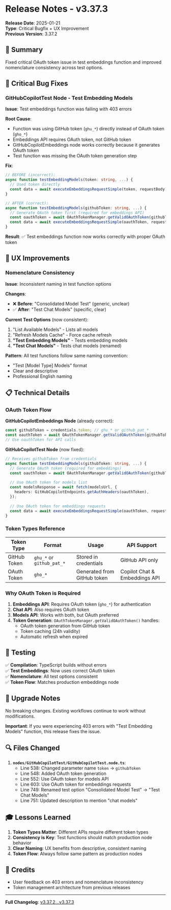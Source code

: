 # Release Notes - v3.37.3

**Release Date**: 2025-01-21  
**Type**: Critical Bugfix + UX Improvement  
**Previous Version**: 3.37.2

## 🎯 Summary

Fixed critical OAuth token issue in test embeddings function and improved nomenclature consistency across test options.

## 🐛 Critical Bug Fixes

### GitHubCopilotTest Node - Test Embedding Models

**Issue**: Test embeddings function was failing with 403 errors

**Root Cause**: 
- Function was using GitHub token (`ghu_*`) directly instead of OAuth token (`gho_*`)
- Embeddings API requires OAuth token, not GitHub token
- GitHubCopilotEmbeddings node works correctly because it generates OAuth token
- Test function was missing the OAuth token generation step

**Fix**:
```typescript
// BEFORE (incorrect):
async function testEmbeddingModels(token: string, ...) {
  // Used token directly
  const data = await executeEmbeddingsRequestSimple(token, requestBody);
}

// AFTER (correct):
async function testEmbeddingModels(githubToken: string, ...) {
  // Generate OAuth token first (required for embeddings API)
  const oauthToken = await OAuthTokenManager.getValidOAuthToken(githubToken);
  const data = await executeEmbeddingsRequestSimple(oauthToken, requestBody);
}
```

**Result**: ✅ Test embeddings function now works correctly with proper OAuth token

## 🎨 UX Improvements

### Nomenclature Consistency

**Issue**: Inconsistent naming in test function options

**Changes**:
- ❌ **Before**: "Consolidated Model Test" (generic, unclear)
- ✅ **After**: "Test Chat Models" (specific, clear)

**Current Test Options** (now consistent):
1. "List Available Models" - Lists all models
2. "Refresh Models Cache" - Force cache refresh
3. **"Test Embedding Models"** - Tests embedding models
4. **"Test Chat Models"** - Tests chat models (renamed)

**Pattern**: All test functions follow same naming convention:
- "Test [Model Type] Models" format
- Clear and descriptive
- Professional English naming

## 📋 Technical Details

### OAuth Token Flow

**GitHubCopilotEmbeddings Node** (already correct):
```typescript
const githubToken = credentials.token; // ghu_* or github_pat_*
const oauthToken = await OAuthTokenManager.getValidOAuthToken(githubToken); // gho_*
// Use oauthToken for API calls
```

**GitHubCopilotTest Node** (now fixed):
```typescript
// Receives githubToken from credentials
async function testEmbeddingModels(githubToken: string, ...) {
  // Generate OAuth token (required for embeddings)
  const oauthToken = await OAuthTokenManager.getValidOAuthToken(githubToken);
  
  // Use OAuth token for models list
  const modelsResponse = await fetch(modelsUrl, {
    headers: GitHubCopilotEndpoints.getAuthHeaders(oauthToken),
  });
  
  // Use OAuth token for embeddings requests
  const data = await executeEmbeddingsRequestSimple(oauthToken, requestBody);
}
```

### Token Types Reference

| Token Type | Format | Usage | API Support |
|------------|--------|-------|-------------|
| GitHub Token | `ghu_*` or `github_pat_*` | Stored in credentials | GitHub API only |
| OAuth Token | `gho_*` | Generated from GitHub token | Copilot Chat & Embeddings API |

### Why OAuth Token is Required

1. **Embeddings API**: Requires OAuth token (`gho_*`) for authentication
2. **Chat API**: Also requires OAuth token
3. **Models API**: Works with both, but OAuth preferred
4. **Token Generation**: `OAuthTokenManager.getValidOAuthToken()` handles:
   - OAuth token generation from GitHub token
   - Token caching (24h validity)
   - Automatic refresh when expired

## 🧪 Testing

✅ **Compilation**: TypeScript builds without errors  
✅ **Test Embeddings**: Now uses correct OAuth token  
✅ **Nomenclature**: All test options consistent  
✅ **Token Flow**: Matches production embeddings node  

## 📝 Upgrade Notes

No breaking changes. Existing workflows continue to work without modifications.

**Important**: If you were experiencing 403 errors with "Test Embedding Models" function, this release fixes the issue.

## 🔍 Files Changed

1. **`nodes/GitHubCopilotTest/GitHubCopilotTest.node.ts`**:
   - Line 538: Changed parameter name `token` → `githubToken`
   - Line 548: Added OAuth token generation
   - Line 552: Use OAuth token for models API
   - Line 603: Use OAuth token for embeddings requests
   - Line 749: Renamed test option "Consolidated Model Test" → "Test Chat Models"
   - Line 751: Updated description to mention "chat models"

## 🎓 Lessons Learned

1. **Token Types Matter**: Different APIs require different token types
2. **Consistency is Key**: Test functions should match production node behavior
3. **Clear Naming**: UX benefits from descriptive, consistent naming
4. **Token Flow**: Always follow same pattern as production nodes

## 🙏 Credits

- User feedback on 403 errors and nomenclature inconsistency
- Token management architecture from previous releases

---

**Full Changelog**: [v3.37.2...v3.37.3](https://github.com/sufficit/n8n-nodes-github-copilot/compare/v3.37.2...v3.37.3)
